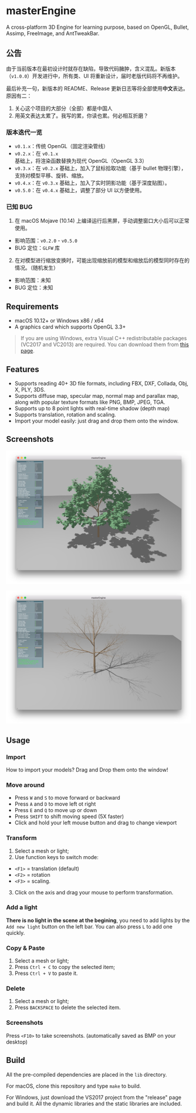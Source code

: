 # masterEngine

A cross-platform 3D Engine for learning purpose, based on OpenGL, Bullet, Assimp, FreeImage, and AntTweakBar.

## 公告

由于当前版本在最初设计时就存在缺陷，导致代码臃肿，含义混乱。新版本（`v1.0.0`）开发进行中，所有类、UI 将重新设计，届时老版代码将不再维护。

最后补充一句，新版本的 README、Release 更新日志等将全部使用**中文**表达。原因有二：

1. 关心这个项目的大部分（全部）都是中国人
2. 用英文表达太累了。我写的累，你读也累。何必相互折磨？

### 版本迭代一览

* `v0.1.x`：传统 OpenGL（固定渲染管线）
* `v0.2.x`：在 `v0.1.x` 基础上，将渲染函数替换为现代 OpenGL（OpenGL 3.3）
* `v0.3.x`：在 `v0.2.x` 基础上，加入了鼠标拾取功能（基于 bullet 物理引擎），支持对模型平移、旋转、缩放。
* `v0.4.x`：在 `v0.3.x` 基础上，加入了实时阴影功能（基于深度贴图）。
* `v0.5.0`：在 `v0.4.x` 基础上，调整了部分 UI 以方便使用。

### 已知 BUG

1. 在 macOS Mojave (10.14) 上编译运行后黑屏，手动调整窗口大小后可以正常使用。
 * 影响范围：`v0.2.0` - `v0.5.0`
 * BUG 定位：`GLFW` 库

2. 在对模型进行缩放变换时，可能出现缩放前的模型和缩放后的模型同时存在的情况。（随机发生）
 * 影响范围：未知
 * BUG 定位：未知 

## Requirements

* macOS 10.12+ or Windows x86 / x64
* A graphics card which supports OpenGL 3.3+

> If you are using Windows, extra Visual C++ redistributable packages (VC2017 and VC2013) are required. You can download them from [this page](https://support.microsoft.com/en-us/help/2977003/the-latest-supported-visual-c-downloads).

## Features

* Supports reading 40+ 3D file formats, including FBX, DXF, Collada, Obj, X, PLY, 3DS.
* Supports diffuse map, specular map, normal map and parallax map, along with popular texture formats like PNG, BMP, JPEG, TGA.
* Supports up to 8 point lights with real-time shadow (depth map)
* Supports translation, rotation and scaling.
* Import your model easily: just drag and drop them onto the window.

## Screenshots

![](screenshots/screenshot0.jpg)

![](screenshots/screenshot1.jpg)

## Usage

### Import

How to import your models? Drag and Drop them onto the window!

### Move around

* Press `W` and `S` to move forward or backward
* Press `A` and `D` to move left ot right
* Press `E` and `Q` to move up or down
* Press `SHIFT` to shift moving speed (5X faster)
* Click and hold your left mouse button and drag to change viewport

### Transform

1. Select a mesh or light;
2. Use function keys to switch mode:
 * `<F1>` = translation (default)
 * `<F2>` = rotation
 * `<F3>` = scaling.
3. Click on the axis and drag your mouse to perform transformation.

### Add a light

**There is no light in the scene at the begining**, you need to add lights by the `Add new light` button on the left bar. You can also press `L` to add one quickly.

### Copy & Paste

1. Select a mesh or light;
2. Press `Ctrl + C` to copy the selected item;
3. Press `Ctrl + V` to paste it.

### Delete

1. Select a mesh or light;
2. Press `BACKSPACE` to delete the selected item.

### Screenshots

Press `<F10>` to take screenshots. (automatically saved as BMP on your desktop)

## Build

All the pre-compiled dependencies are placed in the `lib` directory.

For macOS, clone this repository and type `make` to build.

For Windows, just download the VS2017 project from the "release" page and build it. All the dynamic libraries and the static libraries are included.
